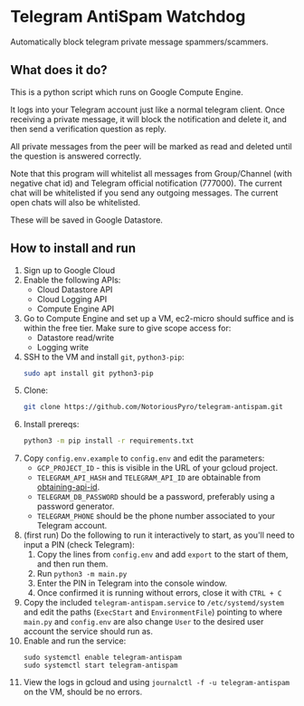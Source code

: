 # Telegram AntiSpam Watchdog

Automatically block telegram private message spammers/scammers.

## What does it do?

This is a python script which runs on Google Compute Engine.

It logs into your Telegram account just like a normal telegram client. Once receiving a private message, it will block the notification and delete it, and then send a verification question as reply.

All private messages from the peer will be marked as read and deleted until the question is answered correctly.

Note that this program will whitelist all messages from Group/Channel (with negative chat id) and Telegram official notification (777000). The current chat will be whitelisted if you send any outgoing messages. The current open chats will also be whitelisted.

These will be saved in Google Datastore.

## How to install and run

1. Sign up to Google Cloud
2. Enable the following APIs:
    * Cloud Datastore API
    * Cloud Logging API
    * Compute Engine API
3. Go to Compute Engine and set up a VM, ec2-micro should suffice and is within the free tier. Make sure to give scope access for:
    * Datastore read/write
    * Logging write
4. SSH to the VM and install `git`, `python3-pip`:
    ```bash
    sudo apt install git python3-pip
    ```
5. Clone:
    ```bash
    git clone https://github.com/NotoriousPyro/telegram-antispam.git
    ```
6. Install prereqs:
    ```bash
    python3 -m pip install -r requirements.txt
    ```
7. Copy `config.env.example` to `config.env` and edit the parameters:
    * `GCP_PROJECT_ID` - this is visible in the URL of your gcloud project.
    * `TELEGRAM_API_HASH` and `TELEGRAM_API_ID` are obtainable from [obtaining-api-id](https://core.telegram.org/api/obtaining_api_id#obtaining-api-id).
    * `TELEGRAM_DB_PASSWORD` should be a password, preferably using a password generator.
    * `TELEGRAM_PHONE` should be the phone number associated to your Telegram account.
8. (first run) Do the following to run it interactively to start, as you'll need to input a PIN (check Telegram):
    1. Copy the lines from `config.env` and add `export` to the start of them, and then run them.
    2. Run `python3 -m main.py`
    3. Enter the PIN in Telegram into the console window.
    4. Once confirmed it is running without errors, close it with `CTRL + C`
9. Copy the included `telegram-antispam.service` to `/etc/systemd/system` and edit the paths (`ExecStart` and `EnvironmentFile`) pointing to where `main.py` and `config.env` are also change `User` to the desired user account the service should run as.
10. Enable and run the service:
    ```
    sudo systemctl enable telegram-antispam
    sudo systemctl start telegram-antispam
    ```
11. View the logs in gcloud and using `journalctl -f -u telegram-antispam` on the VM, should be no errors.
